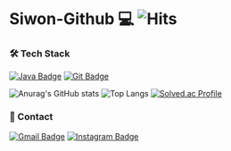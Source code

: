 # Siwon-Github 💻  ![Hits](https://hits.seeyoufarm.com/api/count/incr/badge.svg?url=https%3A%2F%2Fgithub.com%2FSuInWoo&count_bg=%23E3CC35&title_bg=%23DF5B5B&icon=&icon_color=%23E7E7E7&title=hits&edge_flat=false)

### 🛠 Tech Stack 

[![Java Badge](https://img.shields.io/badge/-Java-%23ff5545?style=flat-square&logo=Java&logoColor=white)](https://devdocs.programmers.co.kr/references/java/docs/api/index.html?overview-summary.html)
[![Git Badge](https://img.shields.io/badge/-Git-%23F05032?style=flat-square&logo=Git&logoColor=white)](https://git-scm.com/doc) 

![Anurag's GitHub stats](https://github-readme-stats.vercel.app/api?username=Yusiwon&show_icons=true&theme=onedark) ![Top Langs](https://github-readme-stats.vercel.app/api/top-langs/?username=Yusiwon&layout=compact)
[![Solved.ac Profile](http://mazassumnida.wtf/api/v2/generate_badge?boj=danseryu)](https://solved.ac/profile/danseryu)

### 📱 Contact 
[![Gmail Badge](https://img.shields.io/badge/Gmail-d14836?style=flat-square&logo=Gmail&logoColor=white&link=mailto:danseryu@naver.com)](mailto:danseryu@naver.com) [![Instagram Badge](https://img.shields.io/badge/-Instagram-%23E4405F?style=flat-square&logo=Instagram&logoColor=white)](https://www.instagram.com/si_w._.n/)

<!--
**Yusiwon/Yusiwon** is a ✨ _special_ ✨ repository because its `README.md` (this file) appears on your GitHub profile.

Here are some ideas to get you started:

- 🔭 I’m currently working on ...
- 🌱 I’m currently learning ...
- 👯 I’m looking to collaborate on ...
- 🤔 I’m looking for help with ...
- 💬 Ask me about ...
- 📫 How to reach me: ...
- 😄 Pronouns: ...
- ⚡ Fun fact: ...
-->

